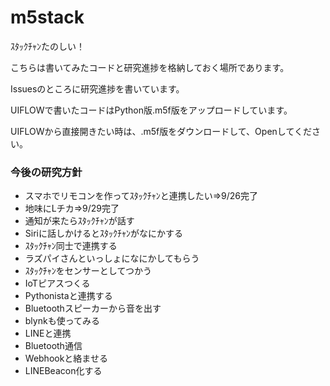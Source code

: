 # m5stack

ｽﾀｯｸﾁｬﾝたのしい！

こちらは書いてみたコードと研究進捗を格納しておく場所であります。

Issuesのところに研究進捗を書いています。

UIFLOWで書いたコードはPython版.m5f版をアップロードしています。

UIFLOWから直接開きたい時は、.m5f版をダウンロードして、Openしてください。

### 今後の研究方針
* スマホでリモコンを作ってｽﾀｯｸﾁｬﾝと連携したい⇒9/26完了
* 地味にLチカ⇒9/29完了
* 通知が来たらｽﾀｯｸﾁｬﾝが話す
* Siriに話しかけるとｽﾀｯｸﾁｬﾝがなにかする
* ｽﾀｯｸﾁｬﾝ同士で連携する
* ラズパイさんといっしょになにかしてもらう
* ｽﾀｯｸﾁｬﾝをセンサーとしてつかう
* IoTピアスつくる
* Pythonistaと連携する
* Bluetoothスピーカーから音を出す
* blynkも使ってみる
* LINEと連携
* Bluetooth通信
* Webhookと絡ませる
* LINEBeacon化する

